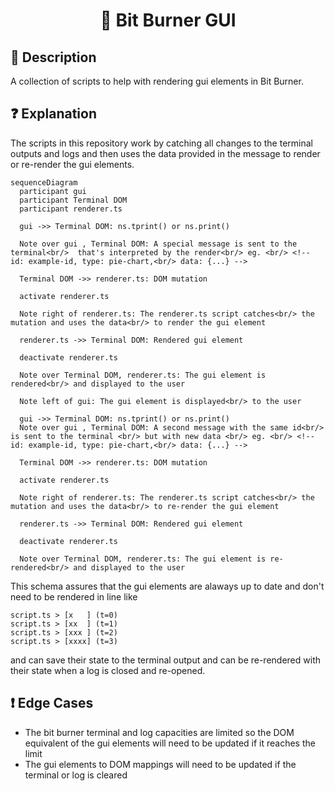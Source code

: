 <h1 align="center">
  🌇 Bit Burner GUI
</h1>

## 📝 Description
A collection of scripts to help with rendering gui elements in Bit Burner.

## ❓ Explanation
The scripts in this repository work by catching all changes to the terminal outputs and logs and then uses the data provided in the message to render or re-render the gui elements.

```mermaid
sequenceDiagram
  participant gui
  participant Terminal DOM
  participant renderer.ts
  
  gui ->> Terminal DOM: ns.tprint() or ns.print()
  
  Note over gui , Terminal DOM: A special message is sent to the terminal<br/>  that's interpreted by the render<br/> eg. <br/> <!-- id: example-id, type: pie-chart,<br/> data: {...} -->

  Terminal DOM ->> renderer.ts: DOM mutation

  activate renderer.ts

  Note right of renderer.ts: The renderer.ts script catches<br/> the mutation and uses the data<br/> to render the gui element

  renderer.ts ->> Terminal DOM: Rendered gui element

  deactivate renderer.ts

  Note over Terminal DOM, renderer.ts: The gui element is rendered<br/> and displayed to the user

  Note left of gui: The gui element is displayed<br/> to the user

  gui ->> Terminal DOM: ns.tprint() or ns.print()
  Note over gui , Terminal DOM: A second message with the same id<br/> is sent to the terminal <br/> but with new data <br/> eg. <br/> <!-- id: example-id, type: pie-chart,<br/> data: {...} -->

  Terminal DOM ->> renderer.ts: DOM mutation

  activate renderer.ts

  Note right of renderer.ts: The renderer.ts script catches<br/> the mutation and uses the data<br/> to re-render the gui element

  renderer.ts ->> Terminal DOM: Rendered gui element

  deactivate renderer.ts

  Note over Terminal DOM, renderer.ts: The gui element is re-rendered<br/> and displayed to the user
```

This schema assures that the gui elements are alaways up to date and don't need to be rendered in line like 
```
script.ts > [x   ] (t=0)
script.ts > [xx  ] (t=1)
script.ts > [xxx ] (t=2)
script.ts > [xxxx] (t=3)
```
and can save their state to the terminal output and can be re-rendered with their state when a log is closed and re-opened.

## ❗️ Edge Cases
- The bit burner terminal and log capacities are limited so the DOM equivalent of the gui elements will need to be updated if it reaches the limit
- The gui elements to DOM mappings will need to be updated if the terminal or log is cleared
